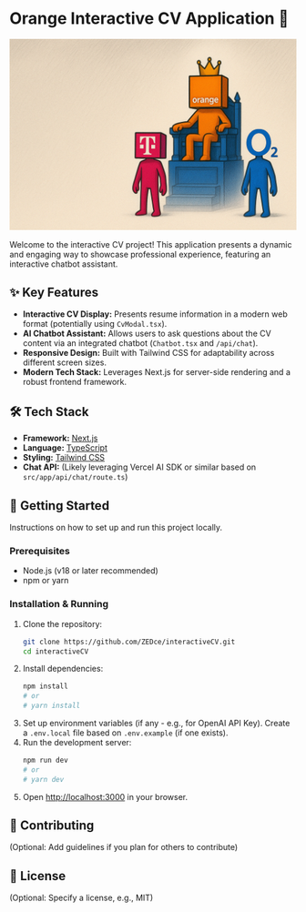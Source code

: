 # Orange Interactive CV Application 🍊

![Project Banner/Logo](public/orange-background.jpg) <!-- Optional: Add a banner or logo if you have one -->

Welcome to the interactive CV project! This application presents a dynamic and engaging way to showcase professional experience, featuring an interactive chatbot assistant.

## ✨ Key Features

*   **Interactive CV Display:** Presents resume information in a modern web format (potentially using `CvModal.tsx`).
*   **AI Chatbot Assistant:** Allows users to ask questions about the CV content via an integrated chatbot (`Chatbot.tsx` and `/api/chat`).
*   **Responsive Design:** Built with Tailwind CSS for adaptability across different screen sizes.
*   **Modern Tech Stack:** Leverages Next.js for server-side rendering and a robust frontend framework.

## 🛠️ Tech Stack

*   **Framework:** [Next.js](https://nextjs.org/)
*   **Language:** [TypeScript](https://www.typescriptlang.org/)
*   **Styling:** [Tailwind CSS](https://tailwindcss.com/)
*   **Chat API:** (Likely leveraging Vercel AI SDK or similar based on `src/app/api/chat/route.ts`)

## 🚀 Getting Started

Instructions on how to set up and run this project locally.

### Prerequisites

*   Node.js (v18 or later recommended)
*   npm or yarn

### Installation & Running

1.  Clone the repository:
    ```bash
    git clone https://github.com/ZEDce/interactiveCV.git
    cd interactiveCV
    ```
2.  Install dependencies:
    ```bash
    npm install
    # or
    # yarn install
    ```
3.  Set up environment variables (if any - e.g., for OpenAI API Key). Create a `.env.local` file based on `.env.example` (if one exists).
4.  Run the development server:
    ```bash
    npm run dev
    # or
    # yarn dev
    ```
5.  Open [http://localhost:3000](http://localhost:3000) in your browser.

## 🤝 Contributing

(Optional: Add guidelines if you plan for others to contribute)

## 📄 License

(Optional: Specify a license, e.g., MIT) 